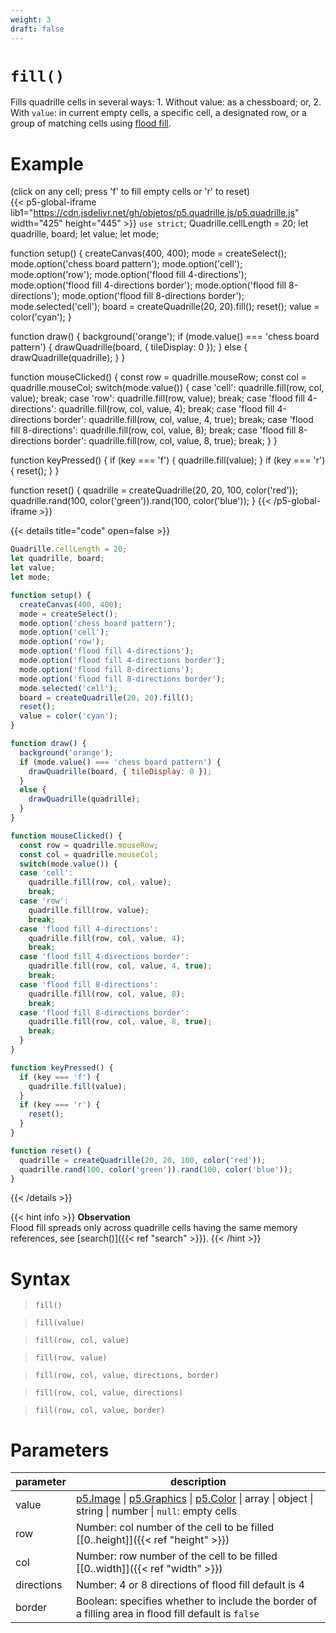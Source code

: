 ```yaml
---
weight: 3
draft: false
---
```


# `fill()`

Fills quadrille cells in several ways: 1. Without value: as a chessboard; or, 2. With `value`: in current empty cells, a specific cell, a designated row, or a group of matching cells using [flood fill](https://en.m.wikipedia.org/wiki/Flood_fill).

# Example

(click on any cell; press 'f' to fill empty cells or 'r' to reset)\
{{< p5-global-iframe lib1="https://cdn.jsdelivr.net/gh/objetos/p5.quadrille.js/p5.quadrille.js" width="425" height="445" >}}
`use strict`;
Quadrille.cellLength = 20;
let quadrille, board;
let value;
let mode;

function setup() {
  createCanvas(400, 400);
  mode = createSelect();
  mode.option('chess board pattern');
  mode.option('cell');
  mode.option('row');
  mode.option('flood fill 4-directions');
  mode.option('flood fill 4-directions border');
  mode.option('flood fill 8-directions');
  mode.option('flood fill 8-directions border');
  mode.selected('cell');
  board = createQuadrille(20, 20).fill();
  reset();
  value = color('cyan');
}

function draw() {
  background('orange');
  if (mode.value() === 'chess board pattern') {
    drawQuadrille(board, { tileDisplay: 0 });
  }
  else {
    drawQuadrille(quadrille);
  }
}

function mouseClicked() {
  const row = quadrille.mouseRow;
  const col = quadrille.mouseCol;
  switch(mode.value()) {
  case 'cell':
    quadrille.fill(row, col, value);
    break;
  case 'row':
    quadrille.fill(row, value);
    break;
  case 'flood fill 4-directions':
    quadrille.fill(row, col, value, 4);
    break;
  case 'flood fill 4-directions border':
    quadrille.fill(row, col, value, 4, true);
    break;
  case 'flood fill 8-directions':
    quadrille.fill(row, col, value, 8);
    break;
  case 'flood fill 8-directions border':
    quadrille.fill(row, col, value, 8, true);
    break;
  }
}

function keyPressed() {
  if (key === 'f') {
    quadrille.fill(value);
  }
  if (key === 'r') {
    reset();
  }
}

function reset() {
  quadrille = createQuadrille(20, 20, 100, color('red'));
  quadrille.rand(100, color('green')).rand(100, color('blue'));
}
{{< /p5-global-iframe >}}

{{< details title="code" open=false >}}
```js
Quadrille.cellLength = 20;
let quadrille, board;
let value;
let mode;

function setup() {
  createCanvas(400, 400);
  mode = createSelect();
  mode.option('chess board pattern');
  mode.option('cell');
  mode.option('row');
  mode.option('flood fill 4-directions');
  mode.option('flood fill 4-directions border');
  mode.option('flood fill 8-directions');
  mode.option('flood fill 8-directions border');
  mode.selected('cell');
  board = createQuadrille(20, 20).fill();
  reset();
  value = color('cyan');
}

function draw() {
  background('orange');
  if (mode.value() === 'chess board pattern') {
    drawQuadrille(board, { tileDisplay: 0 });
  }
  else {
    drawQuadrille(quadrille);
  }
}

function mouseClicked() {
  const row = quadrille.mouseRow;
  const col = quadrille.mouseCol;
  switch(mode.value()) {
  case 'cell':
    quadrille.fill(row, col, value);
    break;
  case 'row':
    quadrille.fill(row, value);
    break;
  case 'flood fill 4-directions':
    quadrille.fill(row, col, value, 4);
    break;
  case 'flood fill 4-directions border':
    quadrille.fill(row, col, value, 4, true);
    break;
  case 'flood fill 8-directions':
    quadrille.fill(row, col, value, 8);
    break;
  case 'flood fill 8-directions border':
    quadrille.fill(row, col, value, 8, true);
    break;
  }
}

function keyPressed() {
  if (key === 'f') {
    quadrille.fill(value);
  }
  if (key === 'r') {
    reset();
  }
}

function reset() {
  quadrille = createQuadrille(20, 20, 100, color('red'));
  quadrille.rand(100, color('green')).rand(100, color('blue'));
}
```
{{< /details >}}

{{< hint info >}}
**Observation**\
Flood fill spreads only across quadrille cells having the same memory references, see [search()]({{< ref "search" >}}).
{{< /hint >}}

# Syntax

> `fill()`

> `fill(value)`

> `fill(row, col, value)`

> `fill(row, value)`

> `fill(row, col, value, directions, border)`

> `fill(row, col, value, directions)`

> `fill(row, col, value, border)`

# Parameters

| parameter  | description                                                                                                                                                         |
|------------|---------------------------------------------------------------------------------------------------------------------------------------------------------------------|
| value      | [p5.Image](https://p5js.org/reference/#/p5.Image) \| [p5.Graphics](https://p5js.org/reference/#/p5.Graphics) \| [p5.Color](https://p5js.org/reference/#/p5.Color) \| array \| object \| string \| number \| `null`: empty cells |
| row        | Number: col number of the cell to be filled [\[0..height\]]({{< ref "height" >}})                                                                                   |
| col        | Number: row number of the cell to be filled [\[0..width\]]({{< ref "width" >}})                                                                                     |
| directions | Number: 4 or 8 directions of flood fill default is 4                                                |
| border     | Boolean: specifies whether to include the border of a filling area in flood fill default is `false` |
